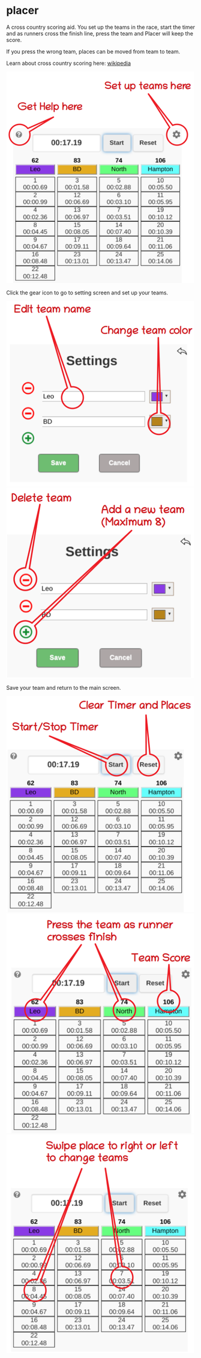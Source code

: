 # placer
A cross country scoring aid. You set up the teams in the race, start the timer and as runners cross the finish line, press the team and Placer will keep the score.

If you press the wrong team, places can be moved from team to team.

Learn about cross country scoring here: <a href="https://en.wikipedia.org/wiki/Cross_country_running#Scoring">wikipedia</a>

<img src="https://github.com/lizard43/placer/blob/master/images/help1.png" width="500">

Click the gear icon to go to setting screen and set up your teams.

<img src="https://github.com/lizard43/placer/blob/master/images/setup1.png" width="500">
        
<img src="https://github.com/lizard43/placer/blob/master/images/setup2.png" width="500">
        
Save your team and return to the main screen.

<img src="https://github.com/lizard43/placer/blob/master/images/help2.png" width="500">

<img src="https://github.com/lizard43/placer/blob/master/images/help3.png" width="500">

<img src="https://github.com/lizard43/placer/blob/master/images/help4.png" width="500">

